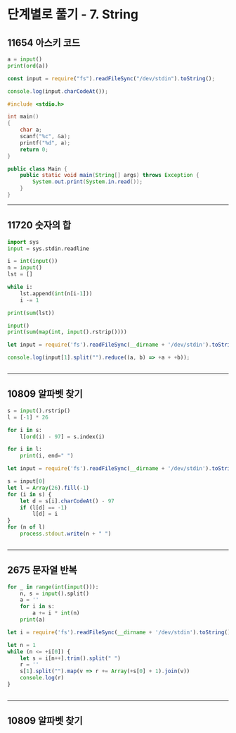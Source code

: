 # **단계별로 풀기 - 7. String**

## **11654 아스키 코드**

```py
a = input()
print(ord(a))
```

```js
const input = require("fs").readFileSync("/dev/stdin").toString();

console.log(input.charCodeAt());
```

```c
#include <stdio.h>

int main()
{
    char a;
    scanf("%c", &a);
    printf("%d", a);
    return 0;
}
```

```java
public class Main {
    public static void main(String[] args) throws Exception {
        System.out.print(System.in.read());
    }
}
```

___

## **11720 숫자의 합**

```py
import sys
input = sys.stdin.readline

i = int(input())
n = input()
lst = []

while i:
    lst.append(int(n[i-1]))
    i -= 1

print(sum(lst))
```

```py
input()
print(sum(map(int, input().rstrip())))
```

```js
let input = require('fs').readFileSync(__dirname + '/dev/stdin').toString().trim().split('\n');

console.log(input[1].split("").reduce((a, b) => +a + +b));
```

```java
```

___

## **10809 알파벳 찾기**

```py
s = input().rstrip()
l = [-1] * 26

for i in s:
    l[ord(i) - 97] = s.index(i)

for i in l:
    print(i, end=" ")
```

```js
let input = require('fs').readFileSync(__dirname + '/dev/stdin').toString().trim().split('\n');

s = input[0]
let l = Array(26).fill(-1)
for (i in s) {
    let d = s[i].charCodeAt() - 97
    if (l[d] == -1)
        l[d] = i
}
for (n of l)
    process.stdout.write(n + " ")
```

```java
```

___

## **2675 문자열 반복**

```py
for _ in range(int(input())):
    n, s = input().split()
    a = ''
    for i in s:
        a += i * int(n)
    print(a)
```

```js
let i = require('fs').readFileSync(__dirname + '/dev/stdin').toString().split('\n');

let n = 1
while (n <= +i[0]) {
    let s = i[n++].trim().split(" ")
    r = ''
    s[1].split("").map(v => r += Array(+s[0] + 1).join(v))
    console.log(r)
}
```

```java
```
___

## **10809 알파벳 찾기**

```py
```

```js
```

```java
```